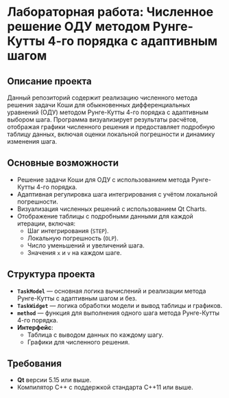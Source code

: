 # Лабораторная работа: Численное решение ОДУ методом Рунге-Кутты 4-го порядка с адаптивным шагом

## Описание проекта
Данный репозиторий содержит реализацию численного метода решения задачи Коши для обыкновенных дифференциальных уравнений (ОДУ) методом Рунге-Кутты 4-го порядка с адаптивным выбором шага. Программа визуализирует результаты расчётов, отображая графики численного решения и предоставляет подробную таблицу данных, включая оценки локальной погрешности и динамику изменения шага.

## Основные возможности
- Решение задачи Коши для ОДУ с использованием метода Рунге-Кутты 4-го порядка.
- Адаптивная регулировка шага интегрирования с учётом локальной погрешности.
- Визуализация численных решений с использованием Qt Charts.
- Отображение таблицы с подробными данными для каждой итерации, включая:
  - Шаг интегрирования (`STEP`).
  - Локальную погрешность (`OLP`).
  - Число уменьшений и увеличений шага.
  - Значения `x` и `v` на каждом шаге.

## Структура проекта
- **`TaskModel`** — основная логика вычислений и реализации метода Рунге-Кутты с адаптивным шагом и без.
- **`TaskWidget`** — логика обработки модели и вывод таблицы и графиков.
- **`method`** — функция для выполнения одного шага метода Рунге-Кутты 4-го порядка.
- **Интерфейс**:
  - Таблица с выводом данных по каждому шагу.
  - Графики для численного решения.

## Требования
- **Qt** версии 5.15 или выше.
- Компилятор C++ с поддержкой стандарта C++11 или выше.

